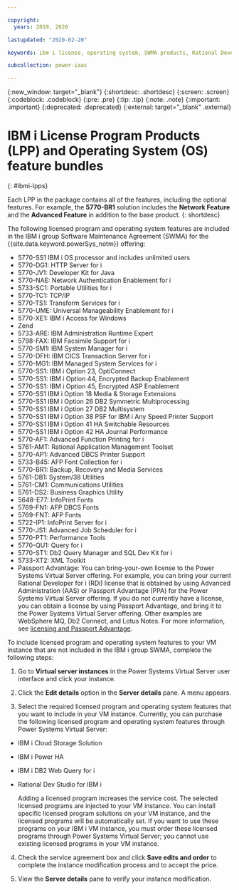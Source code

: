 ```yaml
---

copyright:
  years: 2019, 2020

lastupdated: "2020-02-20"

keywords: ibm i license, operating system, SWMA products, Rational Development Studio

subcollection: power-iaas

---
```


{:new_window: target="_blank"}
{:shortdesc: .shortdesc}
{:screen: .screen}
{:codeblock: .codeblock}
{:pre: .pre}
{:tip: .tip}
{:note: .note}
{:important: .important}
{:deprecated: .deprecated}
{:external: target="_blank" .external}

# IBM i License Program Products (LPP) and Operating System (OS) feature bundles
{: #ibmi-lpps}

Each LPP in the package contains all of the features, including the optional features. For example, the **5770-BR1** solution includes the **Network Feature** and the **Advanced Feature** in addition to the base product.
{: shortdesc}

The following licensed program and operating system features are included in the IBM i group Software Maintenance Agreement (SWMA) for the {{site.data.keyword.powerSys_notm}} offering:

- 5770-SS1 IBM i OS processor and includes unlimited users 
- 5770-DG1: HTTP Server for i
- 5770-JV1: Developer Kit for Java 
- 5770-NAE: Network Authentication Enablement for i
- 5733-SC1: Portable Utilities for i 
- 5770-TC1: TCP/IP 
- 5770-TS1: Transform Services for i
- 5770-UME: Universal Manageability Enablement for i
- 5770-XE1: IBM i Access for Windows 
- Zend 
- 5733-ARE: IBM Administration Runtime Expert 
- 5798-FAX: IBM Facsimile Support for i 
- 5770-SM1: IBM System Manager for i 
- 5770-DFH: IBM CICS Transaction Server for i 
- 5770-MG1: IBM Managed System Services for i
- 5770-SS1: IBM i Option 23, OptiConnect 
- 5770-SS1: IBM i Option 44, Encrypted Backup Enablement 
- 5770-SS1: IBM i Option 45, Encrypted ASP Enablement 
- 5770-SS1 IBM i Option 18 Media & Storage Extensions
- 5770-SS1 IBM i Option 26 DB2 Symmetric Multiprocessing
- 5770-SS1 IBM i Option 27 DB2 Multisystem
- 5770-SS1 IBM i Option 38 PSF for IBM i Any Speed Printer Support
- 5770-SS1 IBM i Option 41 HA Switchable Resources
- 5770-SS1 IBM i Option 42 HA Journal Performance
- 5770-AF1: Advanced Function Printing for i 
- 5761-AMT: Rational Application Management Toolset
- 5770-AP1: Advanced DBCS Printer Support 
- 5733-B45: AFP Font Collection for i
- 5770-BR1: Backup, Recovery and Media Services
- 5761-DB1: System/38 Utilities
- 5761-CM1: Communications Utilities
- 5761-DS2: Business Graphics Utility
- 5648-E77: InfoPrint Fonts
- 5769-FN1: AFP DBCS Fonts
- 5769-FNT: AFP Fonts
- 5722-IP1: InfoPrint Server for i
- 5770-JS1: Advanced Job Scheduler for i
- 5770-PT1: Performance Tools
- 5770-QU1: Query for i
- 5770-ST1: Db2 Query Manager and SQL Dev Kit for i
- 5733-XT2: XML Toolkit
- Passport Advantage: You can bring-your-own license to the Power Systems Virtual Server offering. For example, you can bring your current Rational Developer for i (RDi) license that is obtained by using Advanced Administration (AAS) or Passport Advantage (PPA) for the Power Systems Virtual Server offering. If you do not currently have a license, you can obtain a license by using Passport Advantage, and bring it to the Power Systems Virtual Server offering. Other examples are WebSphere MQ, Db2 Connect, and Lotus Notes. For more information, see [licensing and Passport Advantage](https://www.ibm.com/software/passportadvantage/eligible_public_cloud_BYOSL_policy.html).

To include licensed program and operating system features to your VM instance that are not included in the IBM i group SWMA, complete the following steps:

1. Go to **Virtual server instances** in the Power Systems Virtual Server user interface and click your instance.

2. Click the **Edit details** option in the **Server details** pane. A menu appears.

3. Select the required licensed program and operating system features that you want to include in your VM instance. Currently, you can purchase the following licensed program and operating system features through Power Systems Virtual Server:

  - IBM i Cloud Storage Solution
  - IBM i Power HA
  - IBM i DB2 Web Query for i
  - Rational Dev Studio for IBM i

    Adding a licensed program increases the service cost. The selected licensed programs are injected to your VM instance. You can install specific licensed program solutions on your VM instance, and the licensed programs will be automatically set. If you want to use these programs on your IBM i VM instance, you must order these licensed programs through Power Systems Virtual Server; you cannot use existing licensed programs in your VM instance.

4. Check the service agreement box and click **Save edits and order** to complete the instance modification process and to accept the price.

5. View the **Server details** pane to verify your instance modification.
